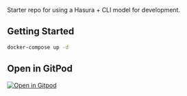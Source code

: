 Starter repo for using a Hasura + CLI model for development.

## Getting Started
```bash
docker-compose up -d
```

## Open in GitPod
[![Open in Gitpod](https://gitpod.io/button/open-in-gitpod.svg)](https://gitpod.io/#https://github.com/m-rgba/hasura-cli-starter)